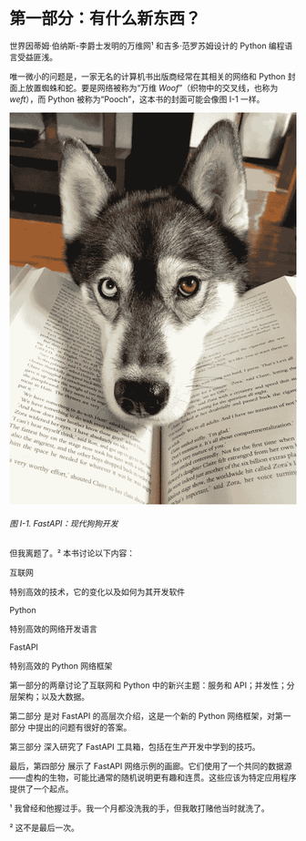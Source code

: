 # 第一部分：有什么新东西？

世界因蒂姆·伯纳斯-李爵士发明的万维网¹ 和吉多·范罗苏姆设计的 Python 编程语言受益匪浅。

唯一微小的问题是，一家无名的计算机书出版商经常在其相关的网络和 Python 封面上放置蜘蛛和蛇。要是网络被称为“万维 *Woof*”（织物中的交叉线，也称为 *weft*），而 Python 被称为“Pooch”，这本书的封面可能会像图 I-1 一样。

![Tonks](img/fapi_P101.png)

###### 图 I-1\. FastAPI：现代狗狗开发

但我离题了。² 本书讨论以下内容：

互联网

特别高效的技术，它的变化以及如何为其开发软件

Python

特别高效的网络开发语言

FastAPI

特别高效的 Python 网络框架

第一部分的两章讨论了互联网和 Python 中的新兴主题：服务和 API；并发性；分层架构；以及大数据。

第二部分 是对 FastAPI 的高层次介绍，这是一个新的 Python 网络框架，对第一部分 中提出的问题有很好的答案。

第三部分 深入研究了 FastAPI 工具箱，包括在生产开发中学到的技巧。

最后，第四部分 展示了 FastAPI 网络示例的画廊。它们使用了一个共同的数据源——虚构的生物，可能比通常的随机说明更有趣和连贯。这些应该为特定应用程序提供了一个起点。

¹ 我曾经和他握过手。我一个月都没洗我的手，但我敢打赌他当时就洗了。

² 这不是最后一次。
